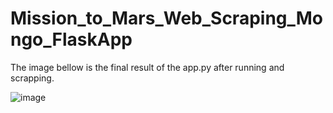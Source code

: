 # Mission_to_Mars_Web_Scraping_Mongo_FlaskApp

The image bellow is the final result of the app.py after running and scrapping.

![image](https://github.com/luisantoniococa/Mission_to_Mars_Web_Scraping_Mongo_FlaskApp/blob/master/screencapture-127-0-0-1-5000-2020-01-25-21_23_27.png)
